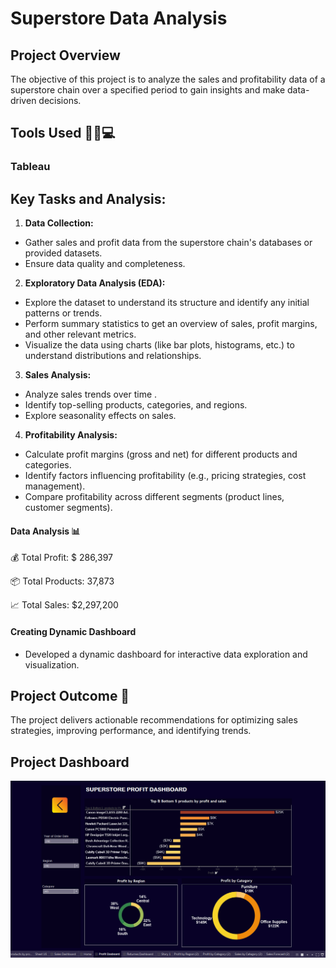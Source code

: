 # Superstore Data Analysis

## Project Overview

The objective of this project is to analyze the sales and profitability data of a superstore chain over a specified period to gain insights and make data-driven decisions.


## Tools Used 🧑‍💻💻

### Tableau

## Key Tasks and Analysis:
  1. **Data Collection:**
   - Gather sales and profit data from the superstore chain's    databases or provided datasets.
   - Ensure data quality and completeness.

  2. **Exploratory Data Analysis (EDA):**
   - Explore the dataset to understand its structure and identify any initial patterns or trends.
   - Perform summary statistics to get an overview of sales, profit margins, and other relevant metrics.
   - Visualize the data using charts (like bar plots, histograms, etc.) to understand distributions and relationships.

  3. **Sales Analysis:**
   - Analyze sales trends over time .
   - Identify top-selling products, categories, and regions.
   - Explore seasonality effects on sales.

  4. **Profitability Analysis:**
   - Calculate profit margins (gross and net) for different products and categories.
   - Identify factors influencing profitability (e.g., pricing strategies, cost management).
   - Compare profitability across different segments (product lines, customer segments).


#### Data Analysis 📊

💰 Total Profit: $ 286,397

📦 Total Products:  37,873

📈 Total Sales:  $2,297,200 


#### Creating Dynamic Dashboard 
   - Developed a dynamic dashboard for interactive data exploration and visualization.


## Project Outcome 🎯

The project delivers actionable recommendations for optimizing sales strategies, improving performance, and identifying trends.


## Project Dashboard

![Sales Data Analysis Dashboard](https://github.com/esraamorsy131/Super-Store-project-by-Tableau/blob/main/super%20store%20project/Profit%20Dasboard.png)
